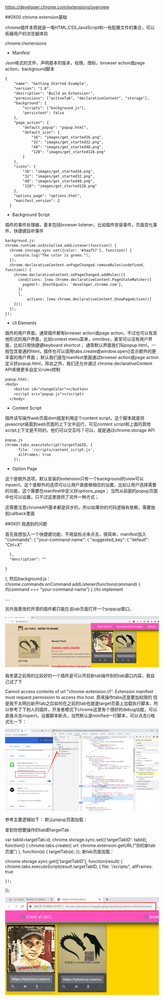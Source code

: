 https://developer.chrome.com/extensions/overview

##0X00 chrome extension基础

chrome插件本质就是一堆HTML,CSS,JavaScript和一些配置文件的集合，可以拓展用户的浏览器体验

chrome://extensions


+ Manifest

Json格式的文件，声明基本的版本，权限，图标，browser action或page action，background脚本
```
{
    "name": "Getting Started Example",
    "version": "1.0",
    "description": "Build an Extension!",
    "permissions": ["activeTab", "declarativeContent", "storage"],
    "background": {
        "scripts": ["background.js"],
        "persistent": false
    },
    "page_action": {
        "default_popup": "popup.html",
        "default_icon": {
            "16": "images/get_started16.png",
            "32": "images/get_started32.png",
            "48": "images/get_started48.png",
            "128": "images/get_started128.png"
        }
    },
    "icons": {
        "16": "images/get_started16.png",
        "32": "images/get_started32.png",
        "48": "images/get_started48.png",
        "128": "images/get_started128.png"
    },
    "options_page": "options.html",
    "manifest_version": 2
  }
```

+ Background Script

插件的事件处理器，基本包括browser listener，比如插件安装事件，页面变化事件，快捷键监听事件
```
background.js:
chrome.runtime.onInstalled.addListener(function() {
  chrome.storage.sync.set({color: '#3aa757'}, function() {
    console.log("The color is green.");
  });
  chrome.declarativeContent.onPageChanged.removeRules(undefined, function() {
    chrome.declarativeContent.onPageChanged.addRules([{
      conditions: [new chrome.declarativeContent.PageStateMatcher({
        pageUrl: {hostEquals: 'developer.chrome.com'},
      })
      ],
          actions: [new chrome.declarativeContent.ShowPageAction()]
    }]);
  });
});
```

+ UI Elements

插件的用户界面，通常插件都有browser action或page action，不过也可以有其他形式的用户界面，比如context menu菜单，omnibox，甚至可以没有用户界面，比如只用快捷键keyboard shortcut；
通常默认界面我们叫popup.html，一般包含普通的html，插件也可以调用tabs.create或window.open()显示额外的更丰富的用户界面；
默认我们是在manifest里面通过browser action或page action定义好popup.html，除此之外，我们还允许通过 chrome.declarativeContent API来做更多自定义rules控制
```
popup.html:
<body>
    <button id="changeColor"></button>
    <script src="popup.js"></script>
  </body>
```

+ Content Script

插件读写操作web页面dom就是利用这个content script，这个脚本就是将javascript装载到web页面的上下文中运行，可见content script和上面的其他script上下文是不同的，他们可以交互吗？可以，就是通过chrome.storage API
```
popup.js
chrome.tabs.executeScript(targetTabID, {
      file: '/scripts/content_script.js',
      allFrames: true
    });
```

+ Option Page

这个是额外选项，默认安装的extension只有一个background的view可以inpsect，这个是额外的选项可以让用户直接做相应的设置，比如让用户选择需要的功能，这个需要在manifest中定义好options_page；
当然从前面的popup页面中也可以设置，只不过这里提供了另外一种方式；

还需要注意chromeAPI基本都是异步的，所以如果你的代码逻辑有依赖，需要放到callback里面


##0X01 我遇到的问题

首先我想加入一个快捷键功能，不用鼠标点来点去，很简单，manifest加入
"commands": {
    "your-command-name": {
      "suggested_key": {
        "default": "Ctrl+X"

      },
      "description": ""

    }
  },
然后background.js：
chrome.commands.onCommand.addListener(function(command) {
  if(command === "your-command-name") {
    //to implement

....



另外我更改的开源的插件都只能在该tab页面打开一个poppup窗口，

![](/docs/docs_image/software/webdev/chrom_extension02.png)

我老婆之前用的比较好的一个插件是可以开启新tab操作别的tab窗口内容，我自己试了下

Cannot access contents of url "chrome-extension://l". Extension manifest must request permission to access this host.
原来操作tabs还是要加权限的
但是我不太明白新开tab之后如何在之前的tab也就是target页面上加载执行脚本，所以参考了下别人的插件，开发者模式下chrome这里有个很好的debug功能，可以直接点击inspect，设置脚本断点，当然默认是minified一行脚本，可以点击{}格式化一下：

![](/docs/docs_image/software/webdev/chrom_extension01.png)

参考主要逻辑如下：
默认popup页面加载：

拿到你想要操作的tab即targetTab

var tabId=targetTab.id;
chrome.storage.sync.set({'targetTabID': tabId}, function() {
     chrome.tabs.create({
         url: chrome.extension.getURL("你的新tab页面")
      }, function(a) {
           targetTab(a);
      });
新tab页面加载：

chrome.storage.sync.get(['targetTabID'], function(result) {
    chrome.tabs.executeScript(result.targetTabID, {
      file: '/scripts/<YOUR SCRIPTS>',
      allFrames: true

    });
  });
  
![](/docs/docs_image/software/webdev/chrom_extension03.png)

<disqus/>